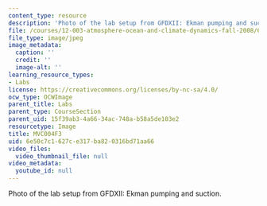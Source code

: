 ```yaml
---
content_type: resource
description: 'Photo of the lab setup from GFDXII: Ekman pumping and suction.'
file: /courses/12-003-atmosphere-ocean-and-climate-dynamics-fall-2008/6e50c7c1627ce317ba820316bd71aa66_MVC004F3.jpg
file_type: image/jpeg
image_metadata:
  caption: ''
  credit: ''
  image-alt: ''
learning_resource_types:
- Labs
license: https://creativecommons.org/licenses/by-nc-sa/4.0/
ocw_type: OCWImage
parent_title: Labs
parent_type: CourseSection
parent_uid: 15f39ab3-4a66-34ac-748a-b58a5de103e2
resourcetype: Image
title: MVC004F3
uid: 6e50c7c1-627c-e317-ba82-0316bd71aa66
video_files:
  video_thumbnail_file: null
video_metadata:
  youtube_id: null
---
```

Photo of the lab setup from GFDXII: Ekman pumping and suction.